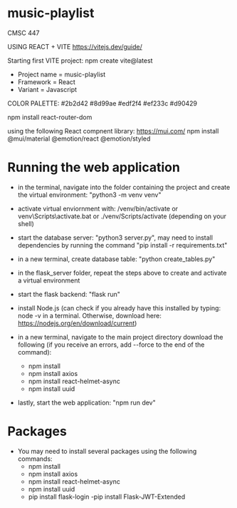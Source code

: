 # music-playlist
CMSC 447

USING REACT + VITE
https://vitejs.dev/guide/

Starting first VITE project:
npm create vite@latest

- Project name = music-playlist
- Framework = React
- Variant = Javascript

COLOR PALETTE:
#2b2d42
#8d99ae
#edf2f4
#ef233c
#d90429

npm install react-router-dom

using the following React compnent library: https://mui.com/
npm install @mui/material @emotion/react @emotion/styled
# Running the web application
- in the terminal, navigate into the folder containing the project and create the virtual environment: "python3 -m venv venv"

- activate virtual enviornment with: /venv/bin/activate or venv\Scripts\activate.bat or ./venv/Scripts/activate (depending on your shell)
- start the database server: "python3 server.py", may need to install dependencies by running the command "pip install -r requirements.txt"
- in a new terminal, create database table: "python create_tables.py"
- in the flask_server folder, repeat the steps above to create and activate a virtual environment
- start the flask backend: "flask run"
- install Node.js (can check if you already have this installed by typing: node -v in a terminal. Otherwise, download here: https://nodejs.org/en/download/current)
- in a new terminal, navigate to the main project directory download the following (if you receive an errors, add --force to the end of the command):
    - npm install
    - npm install axios
    - npm install react-helmet-async
    - npm install uuid
- lastly, start the web application: "npm run dev"

# Packages
- You may need to install several packages using the following commands:
    - npm install
    - npm install axios
    - npm install react-helmet-async
    - npm install uuid
    - pip install flask-login
    -pip install Flask-JWT-Extended